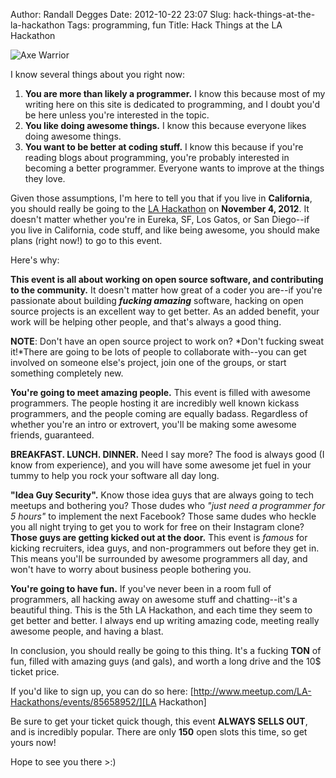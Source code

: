 Author: Randall Degges
Date: 2012-10-22 23:07
Slug: hack-things-at-the-la-hackathon
Tags: programming, fun
Title: Hack Things at the LA Hackathon


![Axe Warrior][]

I know several things about you right now:

1.  **You are more than likely a programmer.** I know this because most of my
    writing here on this site is dedicated to programming, and I doubt you'd be
    here unless you're interested in the topic.
2.  **You like doing awesome things.** I know this because everyone likes doing
    awesome things.
3.  **You want to be better at coding stuff.** I know this because if you're
    reading blogs about programming, you're probably interested in becoming a
    better programmer. Everyone wants to improve at the things they love.

Given those assumptions, I'm here to tell you that if you live in
**California**, you should really be going to the [LA Hackathon][] on **November
4, 2012**. It doesn't matter whether you're in Eureka, SF, Los Gatos, or San
Diego--if you live in California, code stuff, and like being awesome, you should
make plans (right now!) to go to this event.

Here's why:

**This event is all about working on open source software, and contributing to
the community.** It doesn't matter how great of a coder you are--if you're
passionate about building ***fucking amazing*** software, hacking on open source
projects is an excellent way to get better. As an added benefit, your work will
be helping other people, and that's always a good thing.

**NOTE**: Don't have an open source project to work on? *Don't fucking sweat
it!*There are going to be lots of people to collaborate with--you can get
involved on someone else's project, join one of the groups, or start something
completely new.

**You're going to meet amazing people.** This event is filled with awesome
programmers. The people hosting it are incredibly well known kickass
programmers, and the people coming are equally badass. Regardless of whether
you're an intro or extrovert, you'll be making some awesome friends, guaranteed.

**BREAKFAST. LUNCH. DINNER.** Need I say more? The food is always good (I know
from experience), and you will have some awesome jet fuel in your tummy to help
you rock your software all day long.

**"Idea Guy Security".** Know those idea guys that are always going to tech
meetups and bothering you? Those dudes who *"just need a programmer for 5
hours"* to implement the next Facebook? Those same dudes who heckle you all
night trying to get you to work for free on their Instagram clone? **Those guys
are getting kicked out at the door.** This event is *famous* for kicking
recruiters, idea guys, and non-programmers out before they get in. This means
you'll be surrounded by awesome programmers all day, and won't have to worry
about business people bothering you.

**You're going to have fun.** If you've never been in a room full of
programmers, all hacking away on awesome stuff and chatting--it's a beautiful
thing. This is the 5th LA Hackathon, and each time they seem to get better and
better. I always end up writing amazing code, meeting really awesome people, and
having a blast.

In conclusion, you should really be going to this thing. It's a fucking **TON**
of fun, filled with amazing guys (and gals), and worth a long drive and the 10$
ticket price.

If you'd like to sign up, you can do so
here: [http://www.meetup.com/LA-Hackathons/events/85658952/][LA Hackathon]

Be sure to get your ticket quick though, this event **ALWAYS SELLS OUT**, and is
incredibly popular. There are only **150** open slots this time, so get yours
now!

Hope to see you there >:)


  [Axe Warrior]: /static/images/2012/axe_warrior.png "Axe Warrior Sketch"
  [LA Hackathon]: http://www.meetup.com/LA-Hackathons/events/85658952/ "LA Hackathon Meetup Page"
